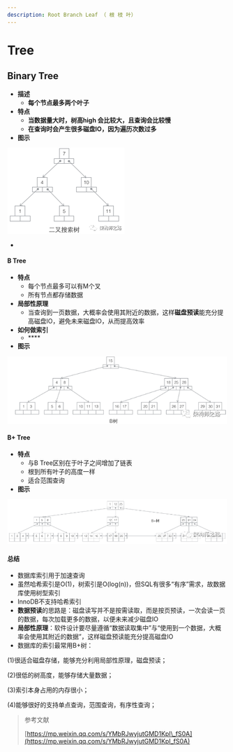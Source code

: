 ```yaml
---
description: Root Branch Leaf （ 根 枝 叶）
---
```


# Tree

## Binary Tree

* **描述**
  * **每个节点最多两个叶子**
* **特点**
  * **当数据量大时，树高high 会比较大，且查询会比较慢**
  * **在查询时会产生很多磁盘IO，因为遍历次数过多**
* **图示**

![](../../../.gitbook/assets/image%20%288%29.png)

* 
#### B Tree

* **特点**
  * 每个节点最多可以有M个叉
  * 所有节点都存储数据
* **局部性原理**
  * 当查询到一页数据，大概率会使用其附近的数据，这样**磁盘预读**能充分提高磁盘IO，避免未来磁盘IO，从而提高效率
* **如何做索引**
  * \*\*\*\*
* **图示**

![](../../../.gitbook/assets/image%20%2831%29.png)

#### B+ Tree

* **特点**
  * 与B Tree区别在于叶子之间增加了链表
  * 根到所有叶子的高度一样
  * 适合范围查询
* **图示**

![](../../../.gitbook/assets/image%20%2835%29.png)



#### 总结

* 数据库索引用于加速查询
* 虽然哈希索引是O\(1\)，树索引是O\(log\(n\)\)，但SQL有很多“有序”需求，故数据库使用树型索引
* InnoDB不支持哈希索引
* **数据预读**的思路是：磁盘读写并不是按需读取，而是按页预读，一次会读一页的数据，每次加载更多的数据，以便未来减少磁盘IO
* **局部性原理**：软件设计要尽量遵循“数据读取集中”与“使用到一个数据，大概率会使用其附近的数据”，这样磁盘预读能充分提高磁盘IO
* 数据库的索引最常用B+树：

\(1\)很适合磁盘存储，能够充分利用局部性原理，磁盘预读；

\(2\)很低的树高度，能够存储大量数据；

\(3\)索引本身占用的内存很小；

\(4\)能够很好的支持单点查询，范围查询，有序性查询；



> 参考文献
>
> [https://mp.weixin.qq.com/s/YMbRJwyjutGMD1KpI\_fS0A](https://mp.weixin.qq.com/s/YMbRJwyjutGMD1KpI_fS0A)

